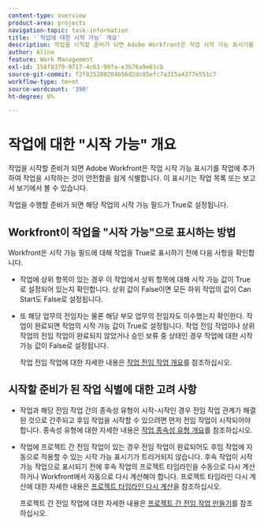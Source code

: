 ```yaml
---
content-type: overview
product-area: projects
navigation-topic: task-information
title: '`작업에 대한 시작 가능` 개요'
description: 작업을 시작할 준비가 되면 Adobe Workfront은 작업 시작 가능 표시기를 작업에 추가하여 작업을 시작하는 것이 안전함을 쉽게 식별합니다. 이 표시기는 작업 목록 또는 보고서 보기에서 볼 수 있습니다.
author: Alina
feature: Work Management
exl-id: 158f8370-9717-4c61-99fa-e3b76a9e61cb
source-git-commit: f2f825280204b56d2dc85efc7a315a4377e551c7
workflow-type: tm+mt
source-wordcount: '390'
ht-degree: 0%

---
```


# 작업에 대한 &quot;시작 가능&quot; 개요

작업을 시작할 준비가 되면 Adobe Workfront은 작업 시작 가능 표시기를 작업에 추가하여 작업을 시작하는 것이 안전함을 쉽게 식별합니다. 이 표시기는 작업 목록 또는 보고서 보기에서 볼 수 있습니다.

작업을 수행할 준비가 되면 해당 작업의 시작 가능 필드가 True로 설정됩니다.

## Workfront이 작업을 &quot;시작 가능&quot;으로 표시하는 방법

Workfront은 시작 가능 필드에 대해 작업을 True로 표시하기 전에 다음 사항을 확인합니다.

* 작업에 상위 항목이 있는 경우 이 작업에서 상위 항목에 대해 시작 가능 값이 True로 설정되어 있는지 확인합니다. 상위 값이 False이면 모든 하위 작업의 값이 Can Start도 False로 설정됩니다. 
* 또 해당 업무의 전임자는 물론 해당 부모 업무의 전임자도 이수했는지 확인한다. 작업이 완료되면 작업의 시작 가능 값이 True로 설정됩니다. 작업 전임 작업이나 상위 작업의 전임 작업이 완료되지 않았거나 승인 보류 중 상태인 경우 작업에 대한 시작 가능 값이 False로 설정됩니다. 

  작업 전임 작업에 대한 자세한 내용은 [작업 전임 작업 개요](../../../manage-work/tasks/use-prdcssrs/predecessors-overview.md)를 참조하십시오.

## 시작할 준비가 된 작업 식별에 대한 고려 사항

* 작업과 해당 전임 작업 간의 종속성 유형이 시작-시작인 경우 전임 작업 관계가 해결된 것으로 간주되고 후임 작업을 시작할 수 있으려면 먼저 전임 작업이 시작되어야 합니다. 종속성 유형에 대한 자세한 내용은 [작업 종속성 유형 개요](../../../manage-work/tasks/use-prdcssrs/task-dependency-types.md)를 참조하십시오.
* 작업에 프로젝트 간 전임 작업이 있는 경우 전임 작업이 완료되어도 후임 작업에 자동으로 적용할 수 있는 시작 가능 표시기가 트리거되지 않습니다. 후속 작업이 시작 가능 작업으로 표시되기 전에 후속 작업의 프로젝트 타임라인을 수동으로 다시 계산하거나 Workfront에서 자동으로 다시 계산해야 합니다. 프로젝트 타임라인 다시 계산에 대한 자세한 내용은 [프로젝트 타임라인 다시 계산](../../../manage-work/projects/manage-projects/recalculate-project-timeline.md)을 참조하십시오.

  프로젝트 간 전임 작업에 대한 자세한 내용은 [프로젝트 간 전임 작업 만들기](../../../manage-work/tasks/use-prdcssrs/cross-project-predecessors.md)를 참조하십시오.
